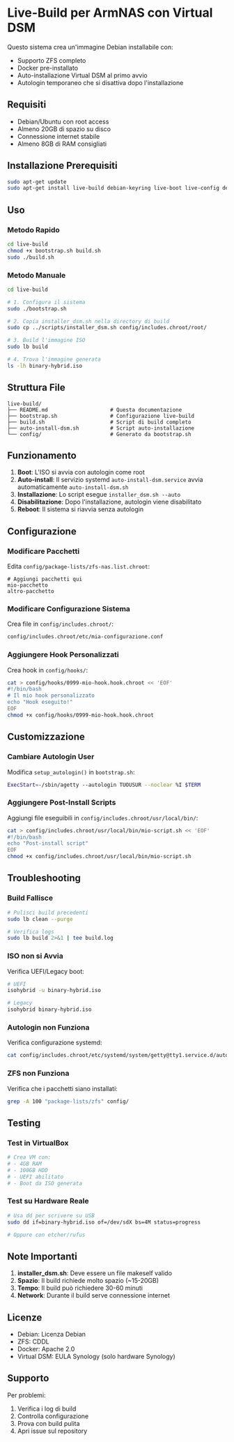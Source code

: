 # Live-Build per ArmNAS con Virtual DSM

Questo sistema crea un'immagine Debian installabile con:
- Supporto ZFS completo
- Docker pre-installato
- Auto-installazione Virtual DSM al primo avvio
- Autologin temporaneo che si disattiva dopo l'installazione

## Requisiti

- Debian/Ubuntu con root access
- Almeno 20GB di spazio su disco
- Connessione internet stabile
- Almeno 8GB di RAM consigliati

## Installazione Prerequisiti

```bash
sudo apt-get update
sudo apt-get install live-build debian-keyring live-boot live-config debootstrap debian-archive-keyring
```

## Uso

### Metodo Rapido

```bash
cd live-build
chmod +x bootstrap.sh build.sh
sudo ./build.sh
```

### Metodo Manuale

```bash
cd live-build

# 1. Configura il sistema
sudo ./bootstrap.sh

# 2. Copia installer_dsm.sh nella directory di build
sudo cp ../scripts/installer_dsm.sh config/includes.chroot/root/

# 3. Build l'immagine ISO
sudo lb build

# 4. Trova l'immagine generata
ls -lh binary-hybrid.iso
```

## Struttura File

```
live-build/
├── README.md                    # Questa documentazione
├── bootstrap.sh                 # Configurazione live-build
├── build.sh                     # Script di build completo
├── auto-install-dsm.sh          # Script auto-installazione
└── config/                      # Generato da bootstrap.sh
```

## Funzionamento

1. **Boot**: L'ISO si avvia con autologin come root
2. **Auto-install**: Il servizio systemd `auto-install-dsm.service` avvia automaticamente `auto-install-dsm.sh`
3. **Installazione**: Lo script esegue `installer_dsm.sh --auto`
4. **Disabilitazione**: Dopo l'installazione, autologin viene disabilitato
5. **Reboot**: Il sistema si riavvia senza autologin

## Configurazione

### Modificare Pacchetti

Edita `config/package-lists/zfs-nas.list.chroot`:

```
# Aggiungi pacchetti qui
mio-pacchetto
altro-pacchetto
```

### Modificare Configurazione Sistema

Crea file in `config/includes.chroot/`:

```bash
config/includes.chroot/etc/mia-configurazione.conf
```

### Aggiungere Hook Personalizzati

Crea hook in `config/hooks/`:

```bash
cat > config/hooks/0999-mio-hook.hook.chroot << 'EOF'
#!/bin/bash
# Il mio hook personalizzato
echo "Hook eseguito!"
EOF
chmod +x config/hooks/0999-mio-hook.hook.chroot
```

## Customizzazione

### Cambiare Autologin User

Modifica `setup_autologin()` in `bootstrap.sh`:

```bash
ExecStart=-/sbin/agetty --autologin TUOUSUR --noclear %I $TERM
```

### Aggiungere Post-Install Scripts

Aggiungi file eseguibili in `config/includes.chroot/usr/local/bin/`:

```bash
cat > config/includes.chroot/usr/local/bin/mio-script.sh << 'EOF'
#!/bin/bash
echo "Post-install script"
EOF
chmod +x config/includes.chroot/usr/local/bin/mio-script.sh
```

## Troubleshooting

### Build Fallisce

```bash
# Pulisci build precedenti
sudo lb clean --purge

# Verifica logs
sudo lb build 2>&1 | tee build.log
```

### ISO non si Avvia

Verifica UEFI/Legacy boot:

```bash
# UEFI
isohybrid -u binary-hybrid.iso

# Legacy
isohybrid binary-hybrid.iso
```

### Autologin non Funziona

Verifica configurazione systemd:

```bash
cat config/includes.chroot/etc/systemd/system/getty@tty1.service.d/autologin.conf
```

### ZFS non Funziona

Verifica che i pacchetti siano installati:

```bash
grep -A 100 "package-lists/zfs" config/
```

## Testing

### Test in VirtualBox

```bash
# Crea VM con:
# - 4GB RAM
# - 100GB HDD
# - UEFI abilitato
# - Boot da ISO generata
```

### Test su Hardware Reale

```bash
# Usa dd per scrivere su USB
sudo dd if=binary-hybrid.iso of=/dev/sdX bs=4M status=progress

# Oppure con etcher/rufus
```

## Note Importanti

1. **installer_dsm.sh**: Deve essere un file makeself valido
2. **Spazio**: Il build richiede molto spazio (~15-20GB)
3. **Tempo**: Il build può richiedere 30-60 minuti
4. **Network**: Durante il build serve connessione internet

## Licenze

- Debian: Licenza Debian
- ZFS: CDDL
- Docker: Apache 2.0
- Virtual DSM: EULA Synology (solo hardware Synology)

## Supporto

Per problemi:
1. Verifica i log di build
2. Controlla configurazione
3. Prova con build pulita
4. Apri issue sul repository


